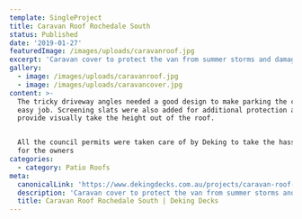 ```yaml
---
template: SingleProject
title: Caravan Roof Rochedale South
status: Published
date: '2019-01-27'
featuredImage: /images/uploads/caravanroof.jpg
excerpt: 'Caravan cover to protect the van from summer storms and damaging UV '
gallery:
  - image: /images/uploads/caravanroof.jpg
  - image: /images/uploads/caravancover.jpg
content: >-
  The tricky driveway angles needed a good design to make parking the caravan an
  easy job. Screening slats were also added for additional protection and to
  provide visually take the height out of the roof.


  All the council permits were taken care of by Deking to take the hassles out
  for the owners
categories:
  - category: Patio Roofs
meta:
  canonicalLink: 'https://www.dekingdecks.com.au/projects/caravan-roof-rochedale-south/'
  description: 'Caravan cover to protect the van from summer storms and damaging UV '
  title: Caravan Roof Rochedale South | Deking Decks
---
```


